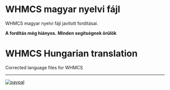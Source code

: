 # WHMCS magyar nyelvi fájl

WHMCS magyar nyelvi fájl javított fordításai.

**A fordítás még hiányos.**
**Minden segítségnek örülök**

# WHMCS Hungarian translation

Corrected language files for WHMCS

---

[![paypal](https://www.paypalobjects.com/en_US/i/btn/btn_donateCC_LG.gif)](https://www.paypal.com/cgi-bin/webscr?cmd=_s-xclick&hosted_button_id=ER7FTFPVETUAS)
